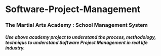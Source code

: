 # Software-Project-Management

### The Martial Arts Academy : School Management System

##### Use above academy project to understand the process, methodology, techniqus to understand Software Project Management in real life industry.
